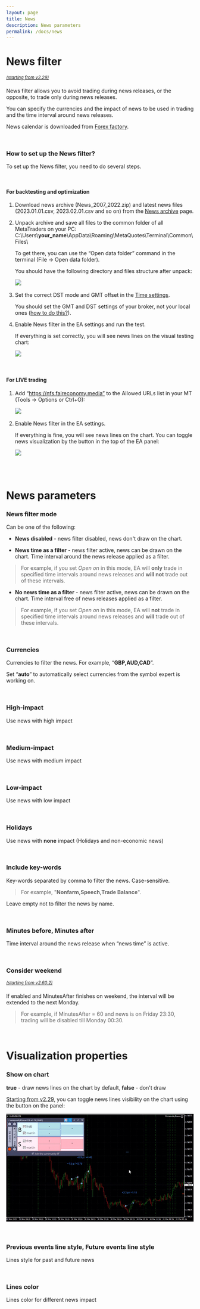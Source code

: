 ```yaml
---
layout: page
title: News
description: News parameters
permalink: /docs/news
---
```


# News filter

<sup>[*(starting from v2.29)*](/docs/versions-history#20210403-229)</sup>

News filter allows you to avoid trading during news releases, or the opposite, to trade only during news releases.

You can specify the currencies and the impact of news to be used in trading and the time interval around news releases.

News calendar is downloaded from [Forex factory](https://www.forexfactory.com/calendar.php).

<br />

### How to set up the News filter?

To set up the News filter, you need to do several steps.

<br />

#### For backtesting and optimization

1. Download news archive (News_2007_2022.zip) and latest news files (2023.01.01.csv, 2023.02.01.csv and so on) from the [News archive](/docs/news/archive) page.

2. Unpack archive and save all files to the common folder of all MetaTraders on your PC: C:\Users\\**your_name**\\AppData\Roaming\MetaQuotes\Terminal\Common\Files\

   To get there, you can use the “Open data folder” command in the terminal (File -> Open data folder).

   You should have the following directory and files structure after unpack:

   ![]({{site.baseurl}}/assets/img/docs/news1.png)

3. Set the correct DST mode and GMT offset in the [Time settings](/docs/time).
   
   You should set the GMT and DST settings of your broker, not your local ones ([how to do this?](/docs/FAQ/gmt-and-dst)).

4. Enable News filter in the EA settings and run the test.
   
   If everything is set correctly, you will see news lines on the visual testing chart:

   ![]({{site.baseurl}}/assets/img/docs/news2.png)

<br />

#### For LIVE trading

1. Add “https://nfs.faireconomy.media” to the Allowed URLs list in your MT (Tools -> Options or Ctrl+O):

   ![]({{site.baseurl}}/assets/img/docs/news3.png)

2. Enable News filter in the EA settings.

   If everything is fine, you will see news lines on the chart. You can toggle news visualization by the button in the top of the EA panel:

   ![]({{site.baseurl}}/assets/img/docs/news4.png)

<br />
<br />

# News parameters

### News filter mode

Can be one of the following:
* **News disabled** - news filter disabled, news don't draw on the chart.


* **News time as a filter** - news filter active, news can be drawn on the chart. Time interval around the news release applied as a filter.

> For example, if you set _Open on_ in this mode, EA will **only** trade in specified time intervals around news releases and **will not** trade out of these intervals.

* **No news time as a filter** - news filter active, news can be drawn on the chart. Time interval free of news releases applied as a filter.

> For example, if you set _Open on_ in this mode, EA will **not** trade in specified time intervals around news releases and **will** trade out of these intervals.

<br />

### Currencies

Currencies to filter the news. For example, “**GBP,AUD,CAD**”.

Set “**auto**” to automatically select currencies from the symbol expert is working on.

<br />

### High-impact

Use news with high impact

<br />

### Medium-impact

Use news with medium impact

<br />

### Low-impact

Use news with low impact

<br />

### Holidays

Use news with **none** impact (Holidays and non-economic news)

<br />

### Include key-words

Key-words separated by comma to filter the news. Case-sensitive.

> For example, "**Nonfarm,Speech,Trade Balance**".

Leave empty not to filter the news by name.

<br />

### Minutes before, Minutes after

Time interval around the news release when “news time” is active.

<br />

### Consider weekend
<sup>[*(starting from v2.60.2)*](/docs/versions-history#20240915-1015-2601-2606)</sup>

If enabled and MinutesAfter finishes on weekend, the interval will be extended to the next Monday.

> For example, if MinutesAfter = 60 and news is on Friday 23:30, trading will be disabled till Monday 00:30.

<br />

# Visualization properties

### Show on chart

**true** - draw news lines on the chart by default, **false** - don't draw

[Starting from v2.29](/docs/versions-history#20210403-229), you can toggle news lines visibility on the chart using the button on the panel:

![show_orders.gif](..%2Fassets%2Fimg%2Fdocs%2Fshow_orders.gif)

<br />

### Previous events line style, Future events line style

Lines style for past and future news

<br />

### Lines color

Lines color for different news impact
